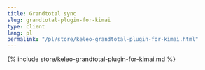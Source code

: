 ```yaml
---
title: Grandtotal sync
slug: grandtotal-plugin-for-kimai
type: client
lang: pl
permalink: "/pl/store/keleo-grandtotal-plugin-for-kimai.html"
---
```


{% include store/keleo-grandtotal-plugin-for-kimai.md %}
